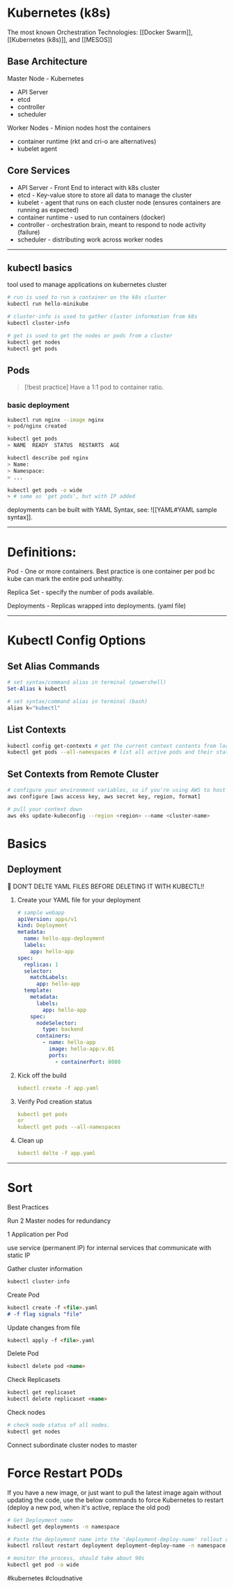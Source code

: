# Kubernetes (k8s)
The most known Orchestration Technologies: 
[[Docker Swarm]], [[Kubernetes (k8s)]], and [[MESOS]]

## Base Architecture 
Master Node - Kubernetes 
- API Server
- etcd
- controller 
- scheduler

Worker Nodes - Minion nodes host the containers
- container runtime (rkt and cri-o are alternatives)
- kubelet agent

## Core Services
- API Server - Front End to interact with k8s cluster
- etcd - Key-value store to store all data to manage the cluster
- kubelet - agent that runs on each cluster node (ensures containers are running as expected)
- container runtime - used to run containers (docker)
- controller - orchestration brain, meant to respond to node activity (failure)
- scheduler - distributing work across worker nodes

---

## kubectl basics
tool used to manage applications on kubernetes cluster
```bash
# run is used to run a container on the k8s cluster
kubectl run hello-minikube

# cluster-info is used to gather cluster information from k8s
kubectl cluster-info

# get is used to get the nodes or pods from a cluster
kubectl get nodes
kubectl get pods 
```

## Pods
>[!best practice]
>Have a 1:1 pod to container ratio. 

### basic deployment
```bash
kubectl run nginx --image nginx
> pod/nginx created

kubectl get pods
> NAME  READY  STATUS  RESTARTS  AGE 

kubectl describe pod nginx
> Name:
> Namespace:
> ...

kubectl get pods -o wide 
> # same as 'get pods', but with IP added

```
deployments can be built with YAML Syntax, see: ![[YAML#YAML sample syntax]]. 







---

# Definitions:

Pod - One or more containers. Best practice is one container per pod bc kube can mark the entire pod unhealthy.

Replica Set - specify the number of pods available.

Deployments - Replicas wrapped into deployments. (yaml file)

---

# Kubectl Config Options

## Set Alias Commands

```powershell
# set syntax/command alias in terminal (powershell)
Set-Alias k kubectl

# set syntax/command alias in terminal (bash)
alias k="kubectl"
```

## List Contexts

```bash
kubectl config get-contexts # get the current context contents from local machine (aka., configuration)
kubectl get pods --all-namespaces # list all active pods and their status across all namespaces
```

## Set Contexts from Remote Cluster
```bash
# configure your environment variables, so if you're using AWS to host your EKS cluster, run 'aws configure'
aws configure [aws access key, aws secret key, region, format]

# pull your context down
aws eks update-kubeconfig --region <region> --name <cluster-name>
```

# Basics

## Deployment

<aside> 📌 DON’T DELTE YAML FILES BEFORE DELETING IT WITH KUBECTL!!

</aside>

1.  Create your YAML file for your deployment
    
    ```yaml
    # sample webapp
    apiVersion: apps/v1
    kind: Deployment
    metadata:
      name: hello-app-deployment
      labels:
        app: hello-app
    spec:
      replicas: 1
      selector:
        matchLabels:
          app: hello-app
      template:
        metadata:
          labels:
            app: hello-app
        spec:
          nodeSelector:
            type: backend
          containers:
            - name: hello-app
              image: hello-app:v.01
              ports:
                - containerPort: 8080
    ```
    
2.  Kick off the build
    
    ```yaml
    kubectl create -f app.yaml
    ```
    
3.  Verify Pod creation status
    
    ```yaml
    kubectl get pods
    or 
    kubectl get pods --all-namespaces
    ```
    
4.  Clean up
    
    ```yaml
    kubectl delte -f app.yaml
    ```
    

---

# Sort

Best Practices

Run 2 Master nodes for redundancy

1 Application per Pod

use service (permanent IP) for internal services that communicate with static IP

Gather cluster information

```jsx
kubectl cluster-info
```

Create Pod

```markdown
kubectl create -f <file>.yaml
# -f flag signals "file" 
```

Update changes from file

```markdown
kubectl apply -f <file>.yaml
```

Delete Pod

```markdown
kubectl delete pod <name> 
```

Check Replicasets

```markdown
kubectl get replicaset
kubectl delete replicaset <name> 
```

Check nodes

```bash
# check node status of all nodes. 
kubectl get nodes
```

Connect subordinate cluster nodes to master

# Force Restart PODs 
If you have a new image, or just want to pull the latest image again without updating the code, use the below commands to force Kubernetes to restart (deploy a new pod, when it's active, replace the old pod)
```bash
# Get Deployment name
kubectl get deployments -n namespace

# Paste the deployment name into the 'deployment-deploy-name' rollout command
kubectl rollout restart deployment deployment-deploy-name -n namespace

# monitor the process, should take about 90s
kubectl get pod -o wide
```



#kubernetes #cloudnative 